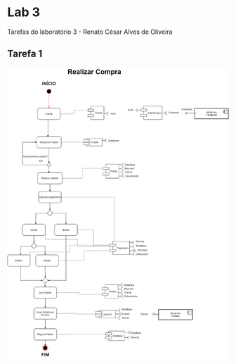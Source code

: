 # Lab 3
Tarefas do laboratório 3 - Renato César Alves de Oliveira

## Tarefa 1

![Diagrama de Componentes Fluxo](images/diagrama_componentes_pedido_fluxo.png)